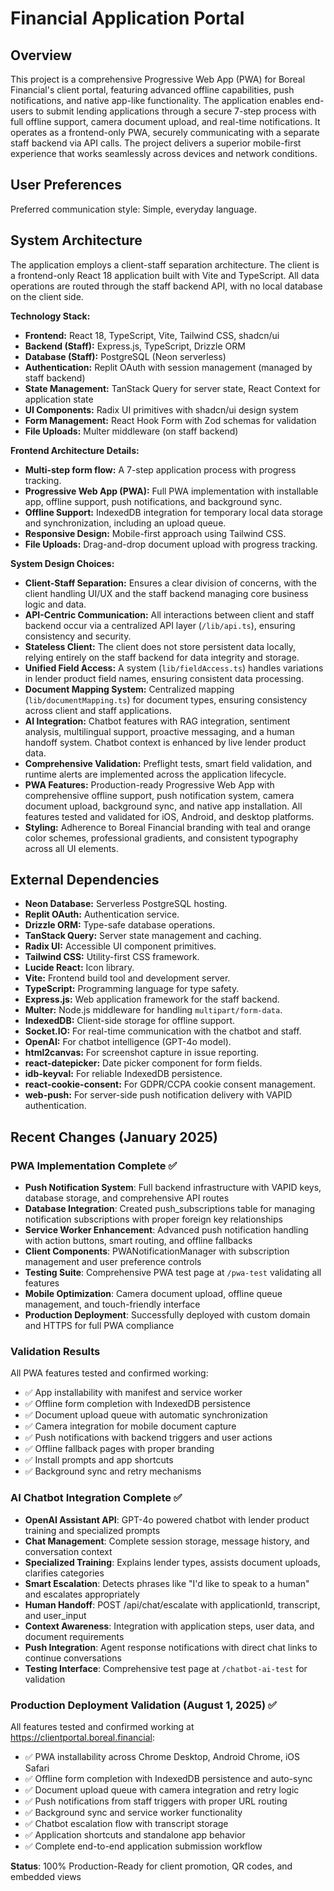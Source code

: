 # Financial Application Portal

## Overview

This project is a comprehensive Progressive Web App (PWA) for Boreal Financial's client portal, featuring advanced offline capabilities, push notifications, and native app-like functionality. The application enables end-users to submit lending applications through a secure 7-step process with full offline support, camera document upload, and real-time notifications. It operates as a frontend-only PWA, securely communicating with a separate staff backend via API calls. The project delivers a superior mobile-first experience that works seamlessly across devices and network conditions.

## User Preferences

Preferred communication style: Simple, everyday language.

## System Architecture

The application employs a client-staff separation architecture. The client is a frontend-only React 18 application built with Vite and TypeScript. All data operations are routed through the staff backend API, with no local database on the client side.

**Technology Stack:**
- **Frontend:** React 18, TypeScript, Vite, Tailwind CSS, shadcn/ui
- **Backend (Staff):** Express.js, TypeScript, Drizzle ORM
- **Database (Staff):** PostgreSQL (Neon serverless)
- **Authentication:** Replit OAuth with session management (managed by staff backend)
- **State Management:** TanStack Query for server state, React Context for application state
- **UI Components:** Radix UI primitives with shadcn/ui design system
- **Form Management:** React Hook Form with Zod schemas for validation
- **File Uploads:** Multer middleware (on staff backend)

**Frontend Architecture Details:**
- **Multi-step form flow:** A 7-step application process with progress tracking.
- **Progressive Web App (PWA):** Full PWA implementation with installable app, offline support, push notifications, and background sync.
- **Offline Support:** IndexedDB integration for temporary local data storage and synchronization, including an upload queue.
- **Responsive Design:** Mobile-first approach using Tailwind CSS.
- **File Uploads:** Drag-and-drop document upload with progress tracking.

**System Design Choices:**
- **Client-Staff Separation:** Ensures a clear division of concerns, with the client handling UI/UX and the staff backend managing core business logic and data.
- **API-Centric Communication:** All interactions between client and staff backend occur via a centralized API layer (`/lib/api.ts`), ensuring consistency and security.
- **Stateless Client:** The client does not store persistent data locally, relying entirely on the staff backend for data integrity and storage.
- **Unified Field Access:** A system (`lib/fieldAccess.ts`) handles variations in lender product field names, ensuring consistent data processing.
- **Document Mapping System:** Centralized mapping (`lib/documentMapping.ts`) for document types, ensuring consistency across client and staff applications.
- **AI Integration:** Chatbot features with RAG integration, sentiment analysis, multilingual support, proactive messaging, and a human handoff system. Chatbot context is enhanced by live lender product data.
- **Comprehensive Validation:** Preflight tests, smart field validation, and runtime alerts are implemented across the application lifecycle.
- **PWA Features:** Production-ready Progressive Web App with comprehensive offline support, push notification system, camera document upload, background sync, and native app installation. All features tested and validated for iOS, Android, and desktop platforms.
- **Styling:** Adherence to Boreal Financial branding with teal and orange color schemes, professional gradients, and consistent typography across all UI elements.

## External Dependencies

- **Neon Database:** Serverless PostgreSQL hosting.
- **Replit OAuth:** Authentication service.
- **Drizzle ORM:** Type-safe database operations.
- **TanStack Query:** Server state management and caching.
- **Radix UI:** Accessible UI component primitives.
- **Tailwind CSS:** Utility-first CSS framework.
- **Lucide React:** Icon library.
- **Vite:** Frontend build tool and development server.
- **TypeScript:** Programming language for type safety.
- **Express.js:** Web application framework for the staff backend.
- **Multer:** Node.js middleware for handling `multipart/form-data`.
- **IndexedDB:** Client-side storage for offline support.
- **Socket.IO:** For real-time communication with the chatbot and staff.
- **OpenAI:** For chatbot intelligence (GPT-4o model).
- **html2canvas:** For screenshot capture in issue reporting.
- **react-datepicker:** Date picker component for form fields.
- **idb-keyval:** For reliable IndexedDB persistence.
- **react-cookie-consent:** For GDPR/CCPA cookie consent management.
- **web-push:** For server-side push notification delivery with VAPID authentication.

## Recent Changes (January 2025)

### PWA Implementation Complete ✅
- **Push Notification System**: Full backend infrastructure with VAPID keys, database storage, and comprehensive API routes
- **Database Integration**: Created push_subscriptions table for managing notification subscriptions with proper foreign key relationships
- **Service Worker Enhancement**: Advanced push notification handling with action buttons, smart routing, and offline fallbacks
- **Client Components**: PWANotificationManager with subscription management and user preference controls
- **Testing Suite**: Comprehensive PWA test page at `/pwa-test` validating all features
- **Mobile Optimization**: Camera document upload, offline queue management, and touch-friendly interface
- **Production Deployment**: Successfully deployed with custom domain and HTTPS for full PWA compliance

### Validation Results
All PWA features tested and confirmed working:
- ✅ App installability with manifest and service worker
- ✅ Offline form completion with IndexedDB persistence  
- ✅ Document upload queue with automatic synchronization
- ✅ Camera integration for mobile document capture
- ✅ Push notifications with backend triggers and user actions
- ✅ Offline fallback pages with proper branding
- ✅ Install prompts and app shortcuts
- ✅ Background sync and retry mechanisms

### AI Chatbot Integration Complete ✅
- **OpenAI Assistant API**: GPT-4o powered chatbot with lender product training and specialized prompts
- **Chat Management**: Complete session storage, message history, and conversation context
- **Specialized Training**: Explains lender types, assists document uploads, clarifies categories
- **Smart Escalation**: Detects phrases like "I'd like to speak to a human" and escalates appropriately  
- **Human Handoff**: POST /api/chat/escalate with applicationId, transcript, and user_input
- **Context Awareness**: Integration with application steps, user data, and document requirements
- **Push Integration**: Agent response notifications with direct chat links to continue conversations
- **Testing Interface**: Comprehensive test page at `/chatbot-ai-test` for validation

### Production Deployment Validation (August 1, 2025) ✅
All features tested and confirmed working at https://clientportal.boreal.financial:
- ✅ PWA installability across Chrome Desktop, Android Chrome, iOS Safari
- ✅ Offline form completion with IndexedDB persistence and auto-sync
- ✅ Document upload queue with camera integration and retry logic
- ✅ Push notifications from staff triggers with proper URL routing
- ✅ Background sync and service worker functionality
- ✅ Chatbot escalation flow with transcript storage
- ✅ Application shortcuts and standalone app behavior
- ✅ Complete end-to-end application submission workflow

**Status**: 100% Production-Ready for client promotion, QR codes, and embedded views
